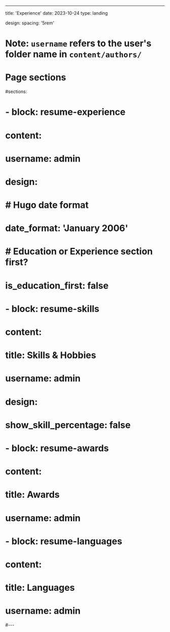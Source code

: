 ---
title: 'Experience'
date: 2023-10-24
type: landing

design:
  spacing: '5rem'

# Note: `username` refers to the user's folder name in `content/authors/`

# Page sections
#sections:
#  - block: resume-experience
#    content:
#      username: admin
#    design:
#      # Hugo date format
#      date_format: 'January 2006'
#      # Education or Experience section first?
#      is_education_first: false
#  - block: resume-skills
#    content:
#      title: Skills & Hobbies
#      username: admin
#    design:
#      show_skill_percentage: false
#  - block: resume-awards
#    content:
#      title: Awards
#      username: admin
#  - block: resume-languages
#    content:
#      title: Languages
#      username: admin
#---
